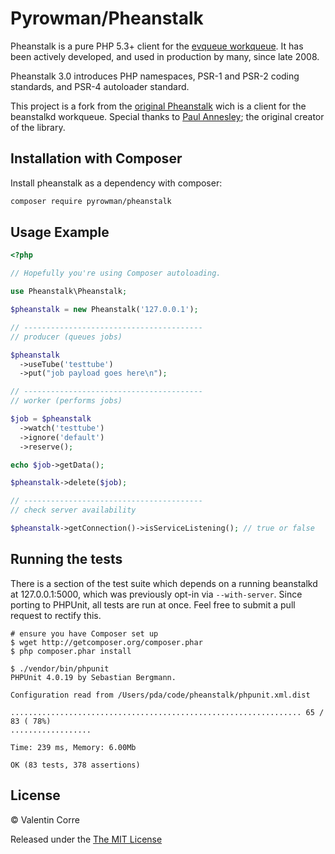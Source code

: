 Pyrowman/Pheanstalk
==========


Pheanstalk is a pure PHP 5.3+ client for the [evqueue workqueue][1].  It has
been actively developed, and used in production by many, since late 2008.

Pheanstalk 3.0 introduces PHP namespaces, PSR-1 and PSR-2 coding standards,
and PSR-4 autoloader standard.

This project is a fork from the [original Pheanstalk][3] wich is a client for the beanstalkd workqueue.
Special thanks to [Paul Annesley][2]; the original creator of the library.

  [1]: http://www.evqueue.net/
  [2]: http://paul.annesley.cc/
  [3]: https://github.com/pheanstalk/pheanstalk

Installation with Composer
-------------

Install pheanstalk as a dependency with composer:

```bash
composer require pyrowman/pheanstalk
```


Usage Example
-------------

```php
<?php

// Hopefully you're using Composer autoloading.

use Pheanstalk\Pheanstalk;

$pheanstalk = new Pheanstalk('127.0.0.1');

// ----------------------------------------
// producer (queues jobs)

$pheanstalk
  ->useTube('testtube')
  ->put("job payload goes here\n");

// ----------------------------------------
// worker (performs jobs)

$job = $pheanstalk
  ->watch('testtube')
  ->ignore('default')
  ->reserve();

echo $job->getData();

$pheanstalk->delete($job);

// ----------------------------------------
// check server availability

$pheanstalk->getConnection()->isServiceListening(); // true or false

```


Running the tests
-----------------

There is a section of the test suite which depends on a running beanstalkd
at 127.0.0.1:5000, which was previously opt-in via `--with-server`.
Since porting to PHPUnit, all tests are run at once. Feel free to submit
a pull request to rectify this.

```
# ensure you have Composer set up
$ wget http://getcomposer.org/composer.phar
$ php composer.phar install

$ ./vendor/bin/phpunit
PHPUnit 4.0.19 by Sebastian Bergmann.

Configuration read from /Users/pda/code/pheanstalk/phpunit.xml.dist

................................................................. 65 / 83 ( 78%)
..................

Time: 239 ms, Memory: 6.00Mb

OK (83 tests, 378 assertions)
```

License
-------

© Valentin Corre

Released under the [The MIT License](http://www.opensource.org/licenses/mit-license.php)
